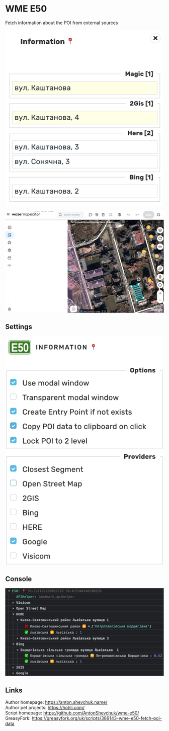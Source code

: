 # WME E50
Fetch information about the POI from external sources

![](screenshot.png)


![](example.gif)

## Settings

![](settings.png)

## Console

![](console.png)

## Links

Author homepage: https://anton.shevchuk.name/  
Author pet projects: https://hohli.com/  
Script homepage: https://github.com/AntonShevchuk/wme-e50/  
GreasyFork: https://greasyfork.org/uk/scripts/389143-wme-e50-fetch-poi-data  
